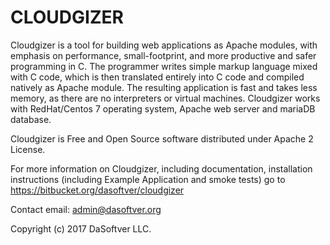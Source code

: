 # CLOUDGIZER 

Cloudgizer is a tool for building web applications as Apache modules, with emphasis on performance, small-footprint, and more productive and safer programming in C. The programmer writes simple markup language mixed with C code, which is then translated entirely into C code and compiled natively as Apache module. The resulting application is fast and takes less memory, as there are no interpreters or virtual machines. Cloudgizer works with RedHat/Centos 7 operating system, Apache web server and mariaDB database. 

Cloudgizer is Free and Open Source software distributed under Apache 2 License.

For more information on Cloudgizer, including documentation, installation instructions (including Example Application and smoke tests) go to https://bitbucket.org/dasoftver/cloudgizer

Contact email: admin@dasoftver.org

Copyright (c) 2017 DaSoftver LLC.

